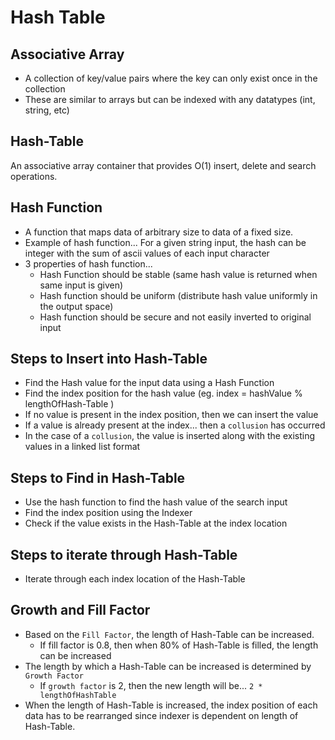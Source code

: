 # Hash Table

## Associative Array
- A collection of key/value pairs where the key can only exist once in the collection
- These are similar to arrays but can be indexed with any datatypes (int, string, etc)

## Hash-Table
An associative array container that provides O(1) insert, delete and search operations.

## Hash Function
- A function that maps data of arbitrary size to data of a fixed size.
- Example of hash function... For a given string input, the hash can be integer with the sum of ascii values of each input character
- 3 properties of hash function...
  - Hash Function should be stable (same hash value is returned when same input is given)
  - Hash function should be uniform (distribute hash value uniformly in the output space)
  - Hash function should be secure and not easily inverted to original input

## Steps to Insert into Hash-Table
- Find the Hash value for the input data using a Hash Function
- Find the index position for the hash value (eg. index = hashValue % lengthOfHash-Table )
- If no value is present in the index position, then we can insert the value
- If a value is already present at the index... then a `collusion` has occurred
- In the case of a `collusion`, the value is inserted along with the existing values in a linked list format

## Steps to Find in Hash-Table
- Use the hash function to find the hash value of the search input
- Find the index position using the Indexer
- Check if the value exists in the Hash-Table at the index location

## Steps to iterate through Hash-Table
- Iterate through each index location of the Hash-Table

## Growth and Fill Factor
- Based on the `Fill Factor`, the length of Hash-Table can be increased.
  - If fill factor is 0.8, then when 80% of Hash-Table is filled, the length can be increased
- The length by which a Hash-Table can be increased is determined by `Growth Factor`
  - If `growth factor` is 2, then the new length will be... `2 * lengthOfHashTable`
- When the length of Hash-Table is increased, the index position of each data has to be rearranged since indexer is dependent on length of Hash-Table.